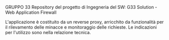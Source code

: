 GRUPPO 33
Repository del progetto di Ingegneria del SW: G33 Solution - Web Application Firewall

L'applicazione è costituito da un reverse proxy, arricchito da funzionalità per il rilevamento delle minacce e monitoraggio delle richieste. 
Le indicazioni per l'utilizzo sono nella relazione tecnica.


